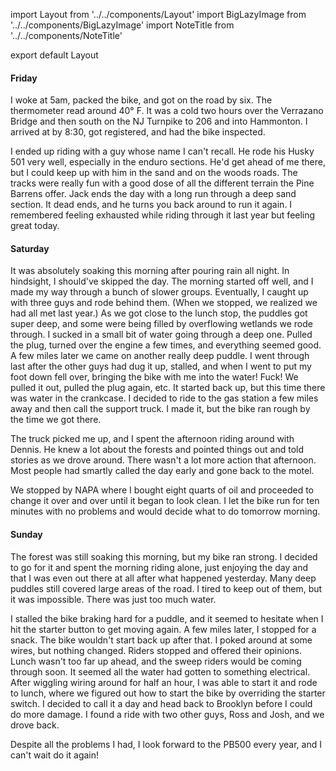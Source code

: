 import Layout from '../../components/Layout'
import BigLazyImage from '../../components/BigLazyImage'
import NoteTitle from '../../components/NoteTitle'

export default Layout

<NoteTitle title="2018 Pine Barrens 500" date="2018-11-02" />

#### Friday

I woke at 5am, packed the bike, and got on the road by six. The thermometer read around 40&deg; F. It was a cold two hours over the Verrazano Bridge and then south on the NJ Turnpike to 206 and into Hammonton. I arrived at by 8:30, got registered, and had the bike inspected.

<BigLazyImage src="https://s3.amazonaws.com/honkytonk.in/pb500/181026_pb500_397-X2.jpg" alt="PB500" />

I ended up riding with a guy whose name I can't recall. He rode his Husky 501 very well, especially in the enduro sections. He'd get ahead of me there, but I could keep up with him in the sand and on the woods roads. The tracks were really fun with a good dose of all the different terrain the Pine Barrens offer. Jack ends the day with a long run through a deep sand section. It dead ends, and he turns you back around to run it again. I remembered feeling exhausted while riding through it last year but feeling great today.

#### Saturday

It was absolutely soaking this morning after pouring rain all night. In hindsight, I should've skipped the day. The morning started off well, and I made my way through a bunch of slower groups. Eventually, I caught up with three guys and rode behind them. (When we stopped, we realized we had all met last year.) As we got close to the lunch stop, the puddles got super deep, and some were being filled by overflowing wetlands we rode through. I sucked in a small bit of water going through a deep one. Pulled the plug, turned over the engine a few times, and everything seemed good. A few miles later we came on another really deep puddle. I went through last after the other guys had dug it up, stalled, and when I went to put my foot down fell over, bringing the bike with me into the water! Fuck! We pulled it out, pulled the plug again, etc. It started back up, but this time there was water in the crankcase. I decided to ride to the gas station a few miles away and then call the support truck. I made it, but the bike ran rough by the time we got there.

<BigLazyImage src="https://s3.amazonaws.com/honkytonk.in/pb500/181027_pb500_057-X2.jpg" alt="PB500" />

The truck picked me up, and I spent the afternoon riding around with Dennis. He knew a lot about the forests and pointed things out and told stories as we drove around. There wasn't a lot more action that afternoon. Most people had smartly called the day early and gone back to the motel.

We stopped by NAPA where I bought eight quarts of oil and proceeded to change it over and over until it began to look clean. I let the bike run for ten minutes with no problems and would decide what to do tomorrow morning.

#### Sunday

The forest was still soaking this morning, but my bike ran strong. I decided to go for it and spent the morning riding alone, just enjoying the day and that I was even out there at all after what happened yesterday. Many deep puddles still covered large areas of the road. I tired to keep out of them, but it was impossible. There was just too much water.

<BigLazyImage src="https://s3.amazonaws.com/honkytonk.in/pb500/181028_pb500_177-X2.jpg" alt="PB500" />

I stalled the bike braking hard for a puddle, and it seemed to hesitate when I hit the starter button to get moving again. A few miles later, I stopped for a snack. The bike wouldn't start back up after that. I poked around at some wires, but nothing changed. Riders stopped and offered their opinions. Lunch wasn't too far up ahead, and the sweep riders would be coming through soon. It seemed all the water had gotten to something electrical. After wiggling wiring around for half an hour, I was able to start it and rode to lunch, where we figured out how to start the bike by overriding the starter switch. I decided to call it a day and head back to Brooklyn before I could do more damage. I found a ride with two other guys, Ross and Josh, and we drove back.

Despite all the problems I had, I look forward to the PB500 every year, and I can't wait do it again!
